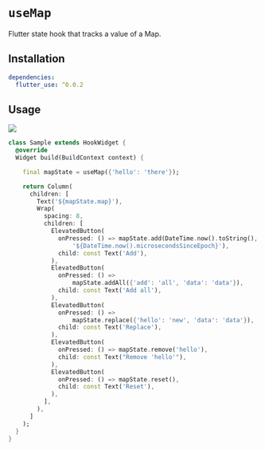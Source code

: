 # `useMap`

Flutter state hook that tracks a value of a Map.

## Installation

```yaml
dependencies:
  flutter_use: ^0.0.2
```

## Usage

[![](https://img.shields.io/badge/demo-%20%20%20%F0%9F%9A%80-green.svg)](https://dartpad.dev/?id=325b4737e78d40463fc0f3d3cc317b35&null_safety=true)

```dart
class Sample extends HookWidget {
  @override
  Widget build(BuildContext context) {

    final mapState = useMap({'hello': 'there'});

    return Column(
      children: [
        Text('${mapState.map}'),
        Wrap(
          spacing: 8,
          children: [
            ElevatedButton(
              onPressed: () => mapState.add(DateTime.now().toString(),
                  '${DateTime.now().microsecondsSinceEpoch}'),
              child: const Text('Add'),
            ),
            ElevatedButton(
              onPressed: () =>
                  mapState.addAll({'add': 'all', 'data': 'data'}),
              child: const Text('Add all'),
            ),
            ElevatedButton(
              onPressed: () =>
                  mapState.replace({'hello': 'new', 'data': 'data'}),
              child: const Text('Replace'),
            ),
            ElevatedButton(
              onPressed: () => mapState.remove('hello'),
              child: const Text("Remove 'hello'"),
            ),
            ElevatedButton(
              onPressed: () => mapState.reset(),
              child: const Text('Reset'),
            ),
          ],
        ),
      ]
    );
  }
}
```
